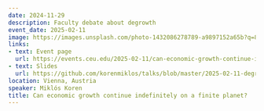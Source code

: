 ```yaml
---
date: 2024-11-29
description: Faculty debate about degrowth
event_date: 2025-02-11
image: https://images.unsplash.com/photo-1432086278789-a9897152a65b?q=80&w=2669&auto=format&fit=crop&ixlib=rb-4.0.3&ixid=M3wxMjA3fDB8MHxwaG90by1wYWdlfHx8fGVufDB8fHx8fA%3D%3D
links:
- text: Event page
  url: https://events.ceu.edu/2025-02-11/can-economic-growth-continue-indefinitely-finite-planet
- text: Slides
  url: https://github.com/korenmiklos/talks/blob/master/2025-02-11-degrowth/README.pdf
location: Vienna, Austria
speaker: Miklós Koren
title: Can economic growth continue indefinitely on a finite planet?
---
```

